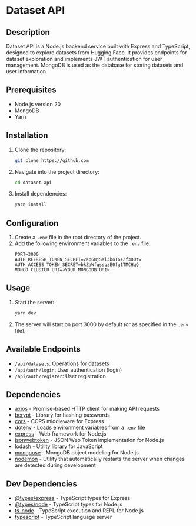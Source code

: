 # Dataset API

## Description
Dataset API is a Node.js backend service built with Express and TypeScript, designed to explore datasets from Hugging Face. It provides endpoints for dataset exploration and implements JWT authentication for user management. MongoDB is used as the database for storing datasets and user information.

## Prerequisites
- Node.js version 20
- MongoDB
- Yarn

## Installation
1. Clone the repository:
    ```bash
    git clone https://github.com
    ```

2. Navigate into the project directory:
    ```bash
    cd dataset-api
    ```

3. Install dependencies:
    ```bash
    yarn install
    ```

## Configuration
1. Create a `.env` file in the root directory of the project.
2. Add the following environment variables to the `.env` file:
    ```
    PORT=3000
    AUTH_REFRESH_TOKEN_SECRET=2Kp6BjSKl3boT6+Zf3D0tw
    AUTH_ACCESS_TOKEN_SECRET=bkZaWfqssqzE0fg1TMCHqQ
    MONGO_CLUSTER_URI=<YOUR_MONGODB_URI>
    ```

## Usage
1. Start the server:
    ```bash
    yarn dev
    ```

2. The server will start on port 3000 by default (or as specified in the `.env` file).

## Available Endpoints
- `/api/datasets`: Operations for datasets
- `/api/auth/login`: User authentication (login)
- `/api/auth/register`: User registration

## Dependencies
- [axios](https://www.npmjs.com/package/axios) - Promise-based HTTP client for making API requests
- [bcrypt](https://www.npmjs.com/package/bcrypt) - Library for hashing passwords
- [cors](https://www.npmjs.com/package/cors) - CORS middleware for Express
- [dotenv](https://www.npmjs.com/package/dotenv) - Loads environment variables from a `.env` file
- [express](https://www.npmjs.com/package/express) - Web framework for Node.js
- [jsonwebtoken](https://www.npmjs.com/package/jsonwebtoken) - JSON Web Token implementation for Node.js
- [lodash](https://www.npmjs.com/package/lodash) - Utility library for JavaScript
- [mongoose](https://www.npmjs.com/package/mongoose) - MongoDB object modeling for Node.js
- [nodemon](https://www.npmjs.com/package/nodemon) - Utility that automatically restarts the server when changes are detected during development

## Dev Dependencies
- [@types/express](https://www.npmjs.com/package/@types/express) - TypeScript types for Express
- [@types/node](https://www.npmjs.com/package/@types/node) - TypeScript types for Node.js
- [ts-node](https://www.npmjs.com/package/ts-node) - TypeScript execution and REPL for Node.js
- [typescript](https://www.npmjs.com/package/typescript) - TypeScript language server
